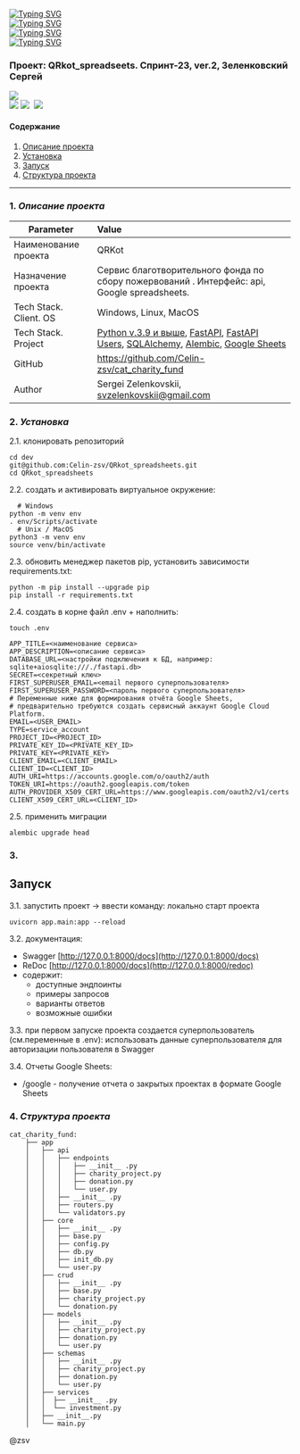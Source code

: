 [![Typing SVG](https://readme-typing-svg.herokuapp.com?font=Fira+Code&size=30&pause=1000&color=F71329&multiline=true&width=435&lines=+QRkot_spreadseets)](https://git.io/typing-svg)  
[![Typing SVG](https://readme-typing-svg.herokuapp.com?font=Fira+Code&size=20&pause=1000&color=1D39F7&multiline=true&width=435&lines=+QRkot_spreadseets)](https://git.io/typing-svg)  
[![Typing SVG](https://readme-typing-svg.herokuapp.com?font=Fira+Code&size=15&duration=2000&pause=1000&color=1FBB30F6&multiline=true&width=435&lines=+QRkot_spreadseets)](https://git.io/typing-svg)    
[![Typing SVG](https://img.shields.io/badge/QRkot_spreadseets-sprint--23%20ver.2-red)](https://git.io/typing-svg)

### Проект: QRkot_spreadseets. Спринт-23, ver.2, Зеленковский Сергей  
![](https://img.shields.io/badge/Python-3776AB?style=for-the-badge&logo=python&logoColor=white)  
![](https://fastapi.tiangolo.com/img/logo-margin/logo-teal.png)
![](https://cdn-icons-png.flaticon.com/128/104/104068.png)
![]()
![](https://www.sqlalchemy.org/img/sqla_logo.png)

#### Содержание
1. [Описание проекта](#Описание-проекта)
2. [Установка](#Установка)
3. [Запуск](#Запуск)
4. [Структура проекта](#структура-проекта)
***
### 1. *Описание проекта*


Parameter  | Value
-------------|:-------------
Наименование проекта  | QRKot
Назначение проекта | Сервис благотворительного фонда по сбору пожервований . Интерфейс: api, Google spreadsheets.
Tech Stack. Client. OS | Windows, Linux, MacOS
Tech Stack. Project |[Python v.3.9 и выше](https://www.python.org/), [FastAPI](https://fastapi.tiangolo.com/), [FastAPI Users](https://fastapi-users.github.io/fastapi-users/), [SQLAlchemy](https://pypi.org/project/SQLAlchemy/), [Alembic](https://alembic.sqlalchemy.org/), [Google Sheets](https://www.google.ru/intl/ru/sheets/about/)
GitHub | https://github.com/Celin-zsv/cat_charity_fund
Author | Sergei Zelenkovskii, svzelenkovskii@gmail.com  

### 2. *Установка*
2.1. клонировать репозиторий
```
cd dev
git@github.com:Celin-zsv/QRkot_spreadsheets.git
cd QRkot_spreadsheets
```
2.2. создать и активировать виртуальное окружение:
```
  # Windows
python -m venv env
. env/Scripts/activate
  # Unix / MacOS
python3 -m venv env
source venv/bin/activate
```
2.3. обновить менеджер пакетов pip, установить зависимости requirements.txt:
```
python -m pip install --upgrade pip
pip install -r requirements.txt
```
2.4. создать в корне файл .env + наполнить:
```
touch .env
```
```
APP_TITLE=<наименование сервиса>
APP_DESCRIPTION=<описание сервиса>
DATABASE_URL=<настройки подключения к БД, например: sqlite+aiosqlite:///./fastapi.db>
SECRET=<секретный ключ>
FIRST_SUPERUSER_EMAIL=<email первого суперпользователя>
FIRST_SUPERUSER_PASSWORD=<пароль первого суперпользователя>
# Переменные ниже для формирования отчёта Google Sheets, 
# предварительно требуются создать сервисный аккаунт Google Cloud Platform.
EMAIL=<USER_EMAIL>
TYPE=service_account
PROJECT_ID=<PROJECT_ID>
PRIVATE_KEY_ID=<PRIVATE_KEY_ID>
PRIVATE_KEY=<PRIVATE_KEY>
CLIENT_EMAIL=<CLIENT_EMAIL>
CLIENT_ID=<CLIENT_ID>
AUTH_URI=https://accounts.google.com/o/oauth2/auth
TOKEN_URI=https://oauth2.googleapis.com/token
AUTH_PROVIDER_X509_CERT_URL=https://www.googleapis.com/oauth2/v1/certs
CLIENT_X509_CERT_URL=<CLIENT_ID>
```
2.5. применить миграции
```
alembic upgrade head
```

### 3.
## Запуск

3.1. запустить проект -> ввести команду: локально старт проекта
```
uvicorn app.main:app --reload
```
3.2. документация:
* Swagger [http://127.0.0.1:8000/docs](http://127.0.0.1:8000/docs)
* ReDoc [http://127.0.0.1:8000/docs](http://127.0.0.1:8000/redoc)
* содержит:
  * доступные эндпоинты
  * примеры запросов
  * варианты ответов
  * возможные ошибки

3.3. при первом запуске проекта создается суперпользователь (см.переменные в .env): использовать данные суперпользователя для авторизации пользователя в Swagger

3.4. Отчеты Google Sheets:
* /google - получение отчета о закрытых проектах в формате Google Sheets

### 4. *Структура проекта*
```
cat_charity_fund:
    ├── app
    │   ├── api
    │   │   ├── endpoints
    │   │   │   ├── __init__ .py
    │   │   │   ├── charity_project.py
    │   │   │   ├── donation.py
    │   │   │   └── user.py
    │   │   ├── __init__ .py
    │   │   ├── routers.py
    │   │   └── validators.py
    │   ├── core
    │   │   ├── __init__ .py
    │   │   ├── base.py
    │   │   ├── config.py
    │   │   ├── db.py
    │   │   ├── init_db.py
    │   │   └── user.py
    │   ├── crud
    │   │   ├── __init__ .py
    │   │   ├── base.py
    │   │   ├── charity_project.py
    │   │   └── donation.py
    │   ├── models
    │   │   ├── __init__ .py
    │   │   ├── charity_project.py
    │   │   ├── donation.py
    │   │   └── user.py
    │   ├── schemas
    │   │   ├── __init__ .py
    │   │   ├── charity_project.py
    │   │   ├── donation.py
    │   │   └── user.py
    │   ├── services
    │   │  ├── __init__ .py
    │   │  └── investment.py
    │   ├── __init__.py
    │   └── main.py
```



@zsv

